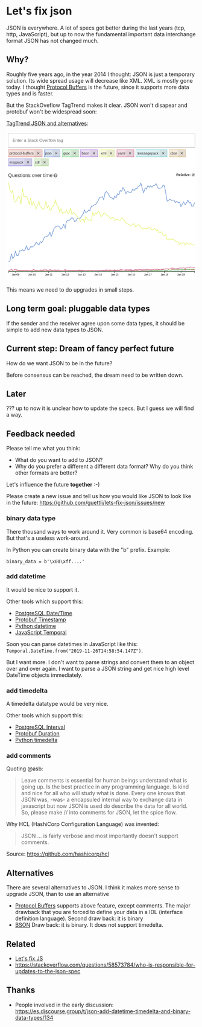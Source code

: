 # Let's fix json

JSON is everywhere. A lot of specs got better during the last years (tcp, http, JavaScript), but up to now the fundamental important data interchange format JSON has not changed much.

## Why?

Roughly five years ago, in the year 2014 I thought: JSON is just a temporary solution. Its wide spread usage will decrease like XML. XML is mostly gone today. I thought [Protocol Buffers](https://en.wikipedia.org/wiki/Protocol_Buffers) is the future, since it supports more data types and is faster.

But the StackOveflow TagTrend makes it clear. JSON won't disapear and protobuf won't be widespread soon:

[TagTrend JSON and alternatives](http://sotagtrends.com/?tags=protocol-buffers+json+grpc+bson+xml+yaml+messagepack+cbor+msgpack+xdr):

![TagTrend JSON and alternatives](tag-trend-json-and-alternatives.png)

This means we need to do upgrades in small steps.

## Long term goal: pluggable data types

If the sender and the receiver agree upon some data types, it should be simple to add new data types to JSON.

## Current step: Dream of fancy perfect future

How do we want JSON to be in the future?

Before consensus can be reached, the dream need to be written down.

## Later

??? up to now it is unclear how to update the specs. But I guess we will find a way.

## Feedback needed

Please tell me what you think:

- What do you want to add to JSON?
- Why do you prefer a different a different data format? Why do you think other formats are better?


Let's influence the future **together** :-)

Please create a new issue and tell us how you would like JSON to look like in the future: https://github.com/guettli/lets-fix-json/issues/new

### binary data type

There thousand ways to work around it. Very common is base64 encoding. But that's a useless work-around.

In Python you can create binary data with the "b" prefix. Example:

```
binary_data = b'\x00\xff....'
```

### add datetime

It would be nice to support it.

Other tools which support this:

* [PostgreSQL Date/Time](https://www.postgresql.org/docs/12/datatype-datetime.html#DATATYPE-DATETIME-INPUT)
* [Protobuf Timestamp](https://developers.google.com/protocol-buffers/docs/reference/google.protobuf#google.protobuf.Timestamp)
* [Python datetime](https://docs.python.org/3/library/datetime.html#datetime-objects)
* [JavaScript Temporal](https://github.com/tc39/proposal-temporal)

Soon you can parse datetimes in JavaScript like this: `Temporal.DateTime.from("2019-11-26T14:58:54.147Z")`.

But I want more. I don't want to parse strings and convert them to an object over and over again. I want to parse a JSON string and get nice high level DateTime objects immediately.

### add timedelta

A timedelta datatype would be very nice.

Other tools which support this: 

* [PostgreSQL Interval](https://www.postgresql.org/docs/12/datatype-datetime.html#DATATYPE-INTERVAL-INPUT)
* [Protobuf Duration](https://developers.google.com/protocol-buffers/docs/reference/google.protobuf#duration)
* [Python timedelta](https://docs.python.org/3/library/datetime.html#timedelta-objects)

### add comments

Quoting @asb:

> Leave comments is essential for human beings understand what is going up.
> Is the best practice in any programming language.
> Is kind and nice for all who will study what is done.
> Every one knows that JSON was, -was- a encapsuled internal way to exchange data in javascript
> but now JSON is used do describe the data for all world.
> So, please make // into comments for JSON, let the spice flow.

Why HCL (HashiCorp Configuration Language) was invented:

> JSON ... is fairly verbose and most importantly doesn't support comments. 

Source: https://github.com/hashicorp/hcl

## Alternatives

There are several alternatives to JSON. I think it makes more sense to upgrade JSON, than to use an alternative

- [Protocol Buffers](https://en.wikipedia.org/wiki/Protocol_Buffers) supports above feature, except comments. The major drawback that you are forced to define your data in a IDL (interface definition language). Second draw back: it is binary
- [BSON](https://en.wikipedia.org/wiki/BSON) Draw back: it is binary. It does not support timedelta.

## Related

- [Let's fix JS](https://github.com/guettli/lets-fix-js)
- https://stackoverflow.com/questions/58573784/who-is-responsible-for-updates-to-the-json-spec

## Thanks

- People involved in the early discussion: https://es.discourse.group/t/json-add-datetime-timedelta-and-binary-data-types/134
